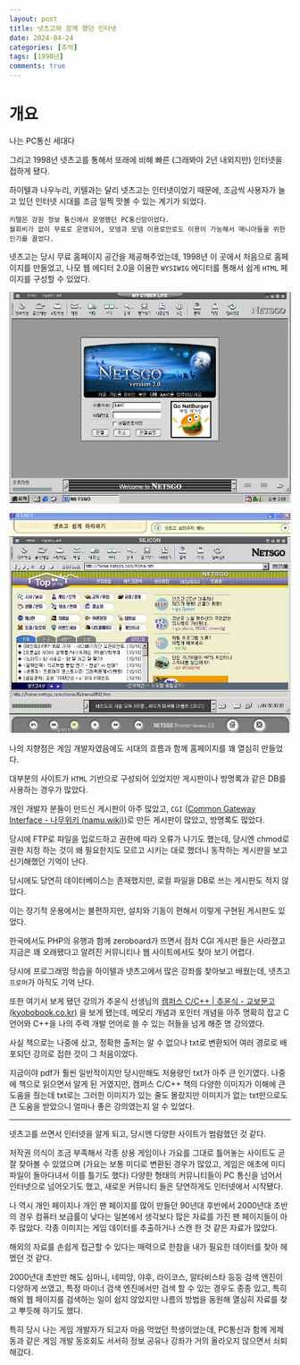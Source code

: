 ```yaml
---
layout: post
title: 넷츠고와 함께 했던 인터넷
date: 2024-04-24
categories: [추억]
tags: [1998년]
comments: true
---
```


# 개요

나는 PC통신 세대다

그리고 1998년 넷츠고를 통해서 또래에 비해 빠른 (그래봐야 2년 내외지만) 인터넷을 접하게 됐다.

하이텔과 나우누리, 키텔과는 달리 넷츠고는 인터넷이었기 때문에, 조금씩 사용자가 늘고 있던 인터넷 시대를 조금 일찍 맛볼 수 있는 계기가 되었다.

	키텔은 강원 정보 통신에서 운영했던 PC통신망이었다.
	월회비가 없이 무료로 운영되어, 모뎀과 모뎀 이용로만로도 이용이 가능해서 매니아들을 위한 인기를 끌었다.

넷츠고는 당시 무료 홈페이지 공간을 제공해주었는데, 1998년 이 곳에서 처음으로 홈페이지를 만들었고, 나모 웹 에디터 2.0을 이용한 `WYSIWIG` 에디터를 통해서 쉽게 `HTML` 페이지를 구성할 수 있었다.

![](/img/2024/netsgo_01.png)

![](/img/2024/netsgo_02.png)

나의 지향점은 게임 개발자였음에도 시대의 흐름과 함께 홈페이지를 꽤 열심히 만들었다.

대부분의 사이트가 `HTML` 기반으로 구성되어 있었지만 게시판이나 방명록과 같은 DB를 사용하는 경우가 많았다.

개인 개발자 분들이 만드신 게시판이 아주 많았고, `CGI` ([Common Gateway Interface - 나무위키 (namu.wiki)](https://namu.wiki/w/Common%20Gateway%20Interface))로 만든 게시판이 많았고, 방명록도 많았다.

당시에 FTP로 파일을 업로드하고 권한에 따라 오류가 나기도 했는데, 당시엔 chmod로 권한 지정 하는 것이 왜 필요한지도 모르고 시키는 대로 했더니 동작하는 게시판을 보고 신기해했던 기억이 난다.

당시에도 당연히 데이터베이스는 존재했지만, 로컬 파일을 DB로 쓰는 게시판도 적지 않았다.

이는 장기적 운용에서는 불편하지만, 설치와 기동이 편해서 이렇게 구현된 게시판도 있었다.

한국에서도 PHP의 유행과 함께 zeroboard가 뜨면서 점차 CGI 게시판 들은 사라졌고 지금은 꽤 오래됐다고 알려진 커뮤니티나 웹 사이트에서도 찾아 보기 어렵다.

당시에 프로그래밍 학습을 하이텔과 넷츠고에서 많은 강좌를 찾아보고 배웠는데, 넷츠고 `프로머`가 아직도 기억 난다.


또한 여기서 보게 됐던 강의가 추윤식 선생님의 [캠퍼스 C/C++ | 추윤식 - 교보문고 (kyobobook.co.kr)](https://product.kyobobook.co.kr/detail/S000001365688) 을 보게 됐는데, 메모리 개념과 포인터 개념을 아주 명확히 잡고 C언어와 C++을 나의 주력 개발 언어로 쓸 수 있는 허들을 넘게 해준 명 강의였다.

사실 책으로는 나중에 샀고, 정확한 출처는 알 수 없으나 txt로 변환되어 여러 경로로 배포되던 강의로 접한 것이 그 처음이었다.

지금이야 pdf가 훨씬 일반적이지만 당시만해도 저용량인 txt가 아주 큰 인기였다. 나중에 책으로 읽으면서 알게 된 거였지만, 캠퍼스 C/C++ 책의 다양한 이미지가 이해에 큰 도움을 줬는데 txt로는 그러한 이미지가 있는 줄도 몰랐지만 이미지가 없는 txt만으로도 큰 도움을 받았으니 얼마나 좋은 강의였는지 알 수 있었다.

---

넷츠고를 쓰면서 인터넷을 알게 되고, 당시엔 다양한 사이트가 범람했던 것 같다.

저작권 의식이 조금 부족해서 각종 상용 게임이나 가요를 그대로 틀어놓는 사이트도 곧잘 찾아볼 수 있었으며 (가요는 보통 미디로 변환된 경우가 많았고, 게임은 애초에 미디 파일이 돌아다녀서 이를 틀기도 했다) 다양한 형태의 커뮤니티들이 PC 통신을 넘어서 인터넷으로 넘어오기도 했고, 새로운 커뮤니티 들은 당연하게도 인터넷에서 시작됐다.

나 역시 개인 페이지나 개인 팬 페이지를 많이 만들던 90년대 후반에서 2000년대 초반의 경우 컴퓨터 보급률이 낮다는 일본에서 생각보다 많은 자료를 가진 팬 페이지들이 아주 많았다. 각종 이미지는 게임 데이터를 추출하거나 스캔 한 것 같은 자료가 많았다.

해외의 자료를 손쉽게 접근할 수 있다는 매력으로 한참을 내가 필요한 데이터를 찾아 헤멨던 것 같다.

2000년대 초반만 해도 심마니, 네띠앙, 야후, 라이코스, 알타비스타 등등 검색 엔진이 다양하게 쓰였고, 특정 마이너 검색 엔진에서만 검색 할 수 있는 경우도 종종 있고, 특히 해외 웹 페이지를 검색하는 일이 쉽지 않았지만 나름의 방법을 동원해 열심히 자료를 찾고 뿌듯해 하기도 했다.

특히 당시 나는 게임 개발자가 되고자 마음 먹었던 학생이었는데, PC통신과 함께 게제동과 같은 게임 개발 동호회도 서서히 정보 공유나 강좌가 거의 올라오지 않으면서 쇠퇴해갔다.
